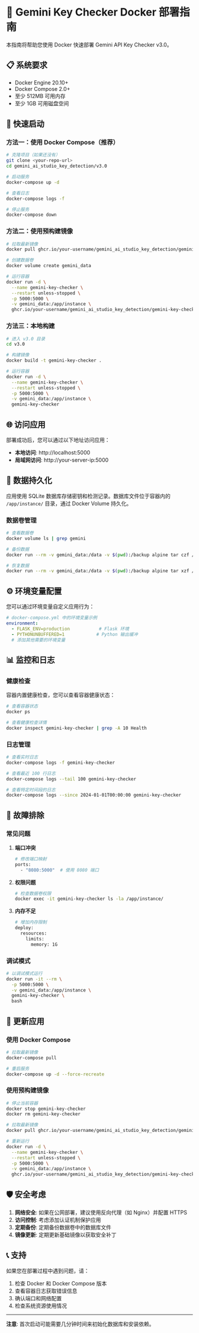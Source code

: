 # 🐳 Gemini Key Checker Docker 部署指南

本指南将帮助您使用 Docker 快速部署 Gemini API Key Checker v3.0。

## 📋 系统要求

- Docker Engine 20.10+
- Docker Compose 2.0+
- 至少 512MB 可用内存
- 至少 1GB 可用磁盘空间

## 🚀 快速启动

### 方法一：使用 Docker Compose（推荐）

```bash
# 克隆项目（如果还没有）
git clone <your-repo-url>
cd gemini_ai_studio_key_detection/v3.0

# 启动服务
docker-compose up -d

# 查看日志
docker-compose logs -f

# 停止服务
docker-compose down
```

### 方法二：使用预构建镜像

```bash
# 拉取最新镜像
docker pull ghcr.io/your-username/gemini_ai_studio_key_detection/gemini-key-checker:latest

# 创建数据卷
docker volume create gemini_data

# 运行容器
docker run -d \
  --name gemini-key-checker \
  --restart unless-stopped \
  -p 5000:5000 \
  -v gemini_data:/app/instance \
  ghcr.io/your-username/gemini_ai_studio_key_detection/gemini-key-checker:latest
```

### 方法三：本地构建

```bash
# 进入 v3.0 目录
cd v3.0

# 构建镜像
docker build -t gemini-key-checker .

# 运行容器
docker run -d \
  --name gemini-key-checker \
  --restart unless-stopped \
  -p 5000:5000 \
  -v gemini_data:/app/instance \
  gemini-key-checker
```

## 🌐 访问应用

部署成功后，您可以通过以下地址访问应用：

- **本地访问**: http://localhost:5000
- **局域网访问**: http://your-server-ip:5000

## 📂 数据持久化

应用使用 SQLite 数据库存储密钥和检测记录。数据库文件位于容器内的 `/app/instance/` 目录，通过 Docker Volume 持久化。

### 数据卷管理

```bash
# 查看数据卷
docker volume ls | grep gemini

# 备份数据
docker run --rm -v gemini_data:/data -v $(pwd):/backup alpine tar czf /backup/gemini-backup-$(date +%Y%m%d_%H%M%S).tar.gz -C /data .

# 恢复数据
docker run --rm -v gemini_data:/data -v $(pwd):/backup alpine tar xzf /backup/your-backup-file.tar.gz -C /data
```

## ⚙️ 环境变量配置

您可以通过环境变量自定义应用行为：

```yaml
# docker-compose.yml 中的环境变量示例
environment:
  - FLASK_ENV=production           # Flask 环境
  - PYTHONUNBUFFERED=1            # Python 输出缓冲
  # 添加其他需要的环境变量
```

## 📊 监控和日志

### 健康检查

容器内置健康检查，您可以查看容器健康状态：

```bash
# 查看容器状态
docker ps

# 查看健康检查详情
docker inspect gemini-key-checker | grep -A 10 Health
```

### 日志管理

```bash
# 查看实时日志
docker-compose logs -f gemini-key-checker

# 查看最近 100 行日志
docker-compose logs --tail 100 gemini-key-checker

# 查看特定时间段的日志
docker-compose logs --since 2024-01-01T00:00:00 gemini-key-checker
```

## 🔧 故障排除

### 常见问题

1. **端口冲突**
   ```bash
   # 修改端口映射
   ports:
     - "8080:5000"  # 使用 8080 端口
   ```

2. **权限问题**
   ```bash
   # 检查数据卷权限
   docker exec -it gemini-key-checker ls -la /app/instance/
   ```

3. **内存不足**
   ```bash
   # 增加内存限制
   deploy:
     resources:
       limits:
         memory: 1G
   ```

### 调试模式

```bash
# 以调试模式运行
docker run -it --rm \
  -p 5000:5000 \
  -v gemini_data:/app/instance \
  gemini-key-checker \
  bash
```

## 🔄 更新应用

### 使用 Docker Compose

```bash
# 拉取最新镜像
docker-compose pull

# 重启服务
docker-compose up -d --force-recreate
```

### 使用预构建镜像

```bash
# 停止当前容器
docker stop gemini-key-checker
docker rm gemini-key-checker

# 拉取最新镜像
docker pull ghcr.io/your-username/gemini_ai_studio_key_detection/gemini-key-checker:latest

# 重新运行
docker run -d \
  --name gemini-key-checker \
  --restart unless-stopped \
  -p 5000:5000 \
  -v gemini_data:/app/instance \
  ghcr.io/your-username/gemini_ai_studio_key_detection/gemini-key-checker:latest
```

## 🛡️ 安全考虑

1. **网络安全**: 如果在公网部署，建议使用反向代理（如 Nginx）并配置 HTTPS
2. **访问控制**: 考虑添加认证机制保护应用
3. **定期备份**: 定期备份数据卷中的数据库文件
4. **镜像更新**: 定期更新基础镜像以获取安全补丁

## 📞 支持

如果您在部署过程中遇到问题，请：

1. 检查 Docker 和 Docker Compose 版本
2. 查看容器日志获取错误信息
3. 确认端口和网络配置
4. 检查系统资源使用情况

---

**注意**: 首次启动可能需要几分钟时间来初始化数据库和安装依赖。 